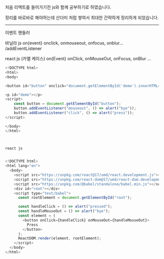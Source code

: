 처음 리액트를 들어가기전 js와 함께 공부하기로 하였습니다.

정리를 바로바로 해야하는데 산더미 처럼 쌓여서 최대한 간략하게 정리하게 되었습니다.


---------------------------------------------
이벤트 핸들러

바닐라 js
on{event} onclick, onmouseout, onfocus, onblur... /addEventListener



react js (카멜 케이스)
on{Event} onClick, onMouseOut, onFocus, onBlur ...




```js
<!DOCTYPE html>
<html>
<body>

<button id="button" onclick="document.getElementById('demo').innerHTML=Date()">The time is?</button>

<p id="demo"></p>
<script>
	const button = document.getElementById("button");
    button.addEventListener("mouseout", () => alert("bye"));
    button.addEventListener("click", () => alert("press"));
</script>

</body>
</html>



react js


<!DOCTYPE html>
<html lang="en">
  <body>
    <script src="https://unpkg.com/react@17/umd/react.development.js"></script>
    <script src="https://unpkg.com/react-dom@17/umd/react-dom.development.js"></script>
    <script src="https://unpkg.com/@babel/standalone/babel.min.js"></script>
    <div id="root"></div>
    <script type="text/babel">
      const rootElement = document.getElementById("root");

      const handleClick = () => alert("pressed");
      const handleMouseOut = () => alert("bye");
      const element = (
        <button onClick={handleClick} onMouseOut={handleMouseOut}>
          Press
        </button>
      );
      ReactDOM.render(element, rootElement);
    </script>
  </body>
</html>
```
